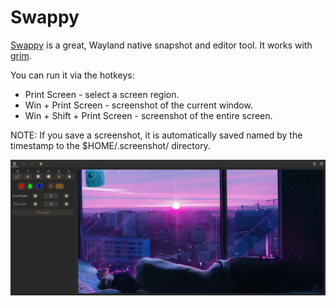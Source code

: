 # Swappy

[Swappy](https://github.com/jtheoof/swappy/) is a great, Wayland native snapshot
and editor tool. It works with [grim](https://github.com/emersion/grim/).

You can run it via the hotkeys:

- Print Screen - select a screen region.
- Win + Print Screen - screenshot of the current window.
- Win + Shift + Print Screen - screenshot of the entire screen.

NOTE: If you save a screenshot, it is automatically saved named by the timestamp
to the $HOME/.screenshot/ directory.

![swappy](swappy.png "swappy")
